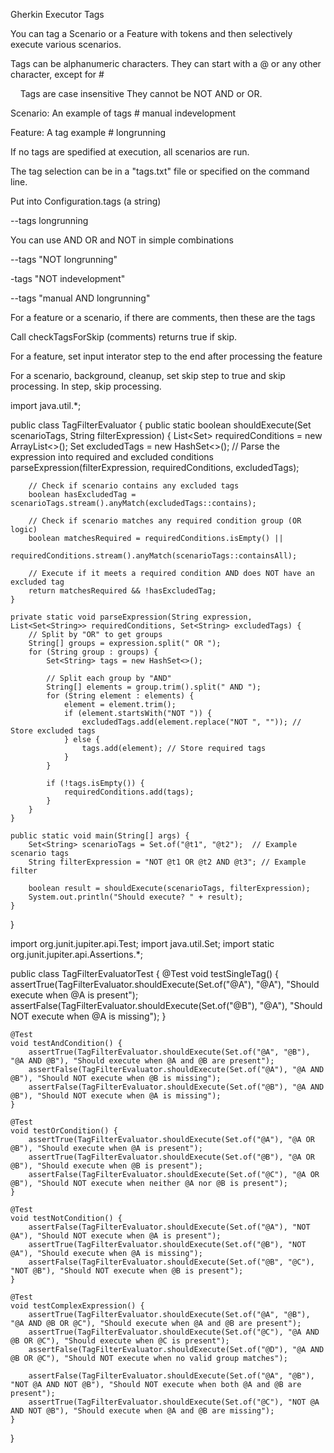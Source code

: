 Gherkin Executor Tags 



You can tag a Scenario or a Feature with tokens and then selectively execute various scenarios.   

Tags can be alphanumeric characters.  They can start with a @ or any other character, except for #  

    Tags are case insensitive      They cannot be NOT AND or OR.   

Scenario:  An example of tags # manual indevelopment 

Feature:  A tag example # longrunning 



If no tags are spedified at execution, all scenarios are run.   

The tag selection can be in a "tags.txt" file or specified on the command line.   

Put into Configuration.tags (a string)

--tags longrunning 

You can use AND OR and NOT in simple combinations

--tags "NOT longrunning"

-tags "NOT indevelopment"

--tags "manual AND longrunning"



For a feature or a scenario, if there are comments, then these are the tags 

Call checkTagsForSkip (comments)   returns true if skip.   

For a feature, set input interator step to the end after processing the feature 

For a scenario, background, cleanup, set skip step to true and skip processing.   In step, skip processing.    



import java.util.*;

public class TagFilterEvaluator {
    public static boolean shouldExecute(Set<String> scenarioTags, String filterExpression) {
        List<Set<String>> requiredConditions = new ArrayList<>();
        Set<String> excludedTags = new HashSet<>();
        // Parse the expression into required and excluded conditions
        parseExpression(filterExpression, requiredConditions, excludedTags);

        // Check if scenario contains any excluded tags
        boolean hasExcludedTag = scenarioTags.stream().anyMatch(excludedTags::contains);

        // Check if scenario matches any required condition group (OR logic)
        boolean matchesRequired = requiredConditions.isEmpty() || 
                                  requiredConditions.stream().anyMatch(scenarioTags::containsAll);

        // Execute if it meets a required condition AND does NOT have an excluded tag
        return matchesRequired && !hasExcludedTag;
    }

    private static void parseExpression(String expression, List<Set<String>> requiredConditions, Set<String> excludedTags) {
        // Split by "OR" to get groups
        String[] groups = expression.split(" OR ");
        for (String group : groups) {
            Set<String> tags = new HashSet<>();

            // Split each group by "AND"
            String[] elements = group.trim().split(" AND ");
            for (String element : elements) {
                element = element.trim();
                if (element.startsWith("NOT ")) {
                    excludedTags.add(element.replace("NOT ", "")); // Store excluded tags
                } else {
                    tags.add(element); // Store required tags
                }
            }

            if (!tags.isEmpty()) {
                requiredConditions.add(tags);
            }
        }
    }

    public static void main(String[] args) {
        Set<String> scenarioTags = Set.of("@t1", "@t2");  // Example scenario tags
        String filterExpression = "NOT @t1 OR @t2 AND @t3"; // Example filter

        boolean result = shouldExecute(scenarioTags, filterExpression);
        System.out.println("Should execute? " + result);
    }

}



import org.junit.jupiter.api.Test;
import java.util.Set;
import static org.junit.jupiter.api.Assertions.*;

public class TagFilterEvaluatorTest {
    @Test
    void testSingleTag() {
        assertTrue(TagFilterEvaluator.shouldExecute(Set.of("@A"), "@A"), "Should execute when @A is present");
        assertFalse(TagFilterEvaluator.shouldExecute(Set.of("@B"), "@A"), "Should NOT execute when @A is missing");
    }

    @Test
    void testAndCondition() {
        assertTrue(TagFilterEvaluator.shouldExecute(Set.of("@A", "@B"), "@A AND @B"), "Should execute when @A and @B are present");
        assertFalse(TagFilterEvaluator.shouldExecute(Set.of("@A"), "@A AND @B"), "Should NOT execute when @B is missing");
        assertFalse(TagFilterEvaluator.shouldExecute(Set.of("@B"), "@A AND @B"), "Should NOT execute when @A is missing");
    }

    @Test
    void testOrCondition() {
        assertTrue(TagFilterEvaluator.shouldExecute(Set.of("@A"), "@A OR @B"), "Should execute when @A is present");
        assertTrue(TagFilterEvaluator.shouldExecute(Set.of("@B"), "@A OR @B"), "Should execute when @B is present");
        assertFalse(TagFilterEvaluator.shouldExecute(Set.of("@C"), "@A OR @B"), "Should NOT execute when neither @A nor @B is present");
    }

    @Test
    void testNotCondition() {
        assertFalse(TagFilterEvaluator.shouldExecute(Set.of("@A"), "NOT @A"), "Should NOT execute when @A is present");
        assertTrue(TagFilterEvaluator.shouldExecute(Set.of("@B"), "NOT @A"), "Should execute when @A is missing");
        assertFalse(TagFilterEvaluator.shouldExecute(Set.of("@B", "@C"), "NOT @B"), "Should NOT execute when @B is present");
    }

    @Test
    void testComplexExpression() {
        assertTrue(TagFilterEvaluator.shouldExecute(Set.of("@A", "@B"), "@A AND @B OR @C"), "Should execute when @A and @B are present");
        assertTrue(TagFilterEvaluator.shouldExecute(Set.of("@C"), "@A AND @B OR @C"), "Should execute when @C is present");
        assertFalse(TagFilterEvaluator.shouldExecute(Set.of("@D"), "@A AND @B OR @C"), "Should NOT execute when no valid group matches");

        assertFalse(TagFilterEvaluator.shouldExecute(Set.of("@A", "@B"), "NOT @A AND NOT @B"), "Should NOT execute when both @A and @B are present");
        assertTrue(TagFilterEvaluator.shouldExecute(Set.of("@C"), "NOT @A AND NOT @B"), "Should execute when @A and @B are missing");
    }

}




